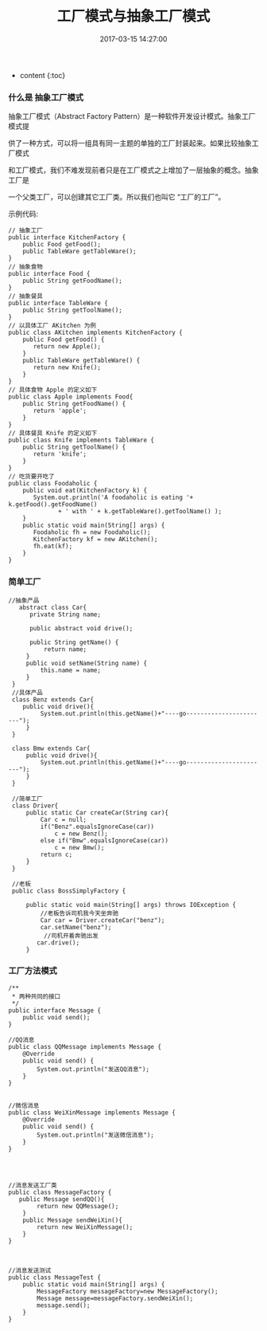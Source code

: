 ﻿---
layout: post
title:  "工厂模式与抽象工厂模式"
date:   2017-03-15 14:27:00
categories: java
excerpt:  工厂模式与抽象工厂模式
---

* content
{:toc}




### 什么是 抽象工厂模式

抽象工厂模式（Abstract Factory Pattern）是一种软件开发设计模式。抽象工厂模式提

供了一种方式，可以将一组具有同一主题的单独的工厂封装起来。如果比较抽象工厂模式

和工厂模式，我们不难发现前者只是在工厂模式之上增加了一层抽象的概念。抽象工厂是

一个父类工厂，可以创建其它工厂类。所以我们也叫它 “工厂的工厂”。

示例代码:

    // 抽象工厂
    public interface KitchenFactory {
        public Food getFood();
        public TableWare getTableWare();
    }
    // 抽象食物
    public interface Food {
        public String getFoodName();
    }
    // 抽象餐具
    public interface TableWare {
        public String getToolName();
    }
    // 以具体工厂 AKitchen 为例
    public class AKitchen implements KitchenFactory {
        public Food getFood() {
           return new Apple();
        }
        public TableWare getTableWare() {
           return new Knife();
        }
    }
    // 具体食物 Apple 的定义如下
    public class Apple implements Food{
        public String getFoodName() {
           return 'apple';
        }
    }
    // 具体餐具 Knife 的定义如下
    public class Knife implements TableWare { 
        public String getToolName() {
           return 'knife';
        }
    }
    // 吃货要开吃了
    public class Foodaholic {
        public void eat(KitchenFactory k) {
           System.out.println('A foodaholic is eating '+ k.getFood().getFoodName()
                  + ' with ' + k.getTableWare().getToolName() );
        }
        public static void main(String[] args) {
           Foodaholic fh = new Foodaholic();
           KitchenFactory kf = new AKitchen();
           fh.eat(kf);
        }
    }


###  简单工厂


    //抽象产品  
       abstract class Car{  
          private String name;  
            
          public abstract void drive();  
            
          public String getName() {  
              return name;  
         }  
         public void setName(String name) {  
             this.name = name;  
         }  
     }  
     //具体产品  
     class Benz extends Car{  
        public void drive(){  
             System.out.println(this.getName()+"----go-----------------------");  
         }  
     }  
       
     class Bmw extends Car{  
         public void drive(){  
             System.out.println(this.getName()+"----go-----------------------");  
         }  
     }  
       
     //简单工厂  
     class Driver{  
         public static Car createCar(String car){  
             Car c = null;  
             if("Benz".equalsIgnoreCase(car))  
                 c = new Benz();  
             else if("Bmw".equalsIgnoreCase(car))  
                 c = new Bmw();  
             return c;  
         }  
     }  
       
     //老板  
     public class BossSimplyFactory {  
       
         public static void main(String[] args) throws IOException {  
             //老板告诉司机我今天坐奔驰  
             Car car = Driver.createCar("benz");  
             car.setName("benz");  
              //司机开着奔驰出发  
            car.drive();  
         }  



### 工厂方法模式


    /**
     * 两种共同的接口
     */
    public interface Message {
        public void send();
    }

    //QQ消息
    public class QQMessage implements Message {
        @Override
        public void send() {
            System.out.println("发送QQ消息");
        }
    }


    //微信消息
    public class WeiXinMessage implements Message {
        @Override
        public void send() {
            System.out.println("发送微信消息");
        }
    }




    //消息发送工厂类
    public class MessageFactory {
       public Message sendQQ(){
            return new QQMessage();
        }
        public Message sendWeiXin(){
            return new WeiXinMessage();
        }
    }



    //消息发送测试
    public class MessageTest {
        public static void main(String[] args) {
            MessageFactory messageFactory=new MessageFactory();
            Message message=messageFactory.sendWeiXin();
            message.send();
        }
    }